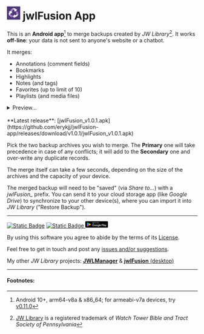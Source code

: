 # <img src="docs/res/jwlFusion.png" width=35> jwlFusion App

This is an **Android app**[^1] to merge backups created by *JW Library*[^2]. It works **off-line**: your data is not sent to anyone's website or a chatbot.

It merges:
- Annotations (comment fields)
- Bookmarks
- Highlights
- Notes (and tags)
- Favorites (up to limit of 10)
- Playlists (and media files)

<details>
<summary>Preview…</summary>
<br/>
![preview](docs/res/jwlFusion.gif)
<br/>
</details>
<br/>
**Latest release**: [jwlFusion_v1.0.1.apk](https://github.com/erykjj/jwlFusion-app/releases/download/v1.0.1/jwlFusion_v1.0.1.apk)

Pick the two backup archives you wish to merge. The **Primary** one will take precedence in case of any conflicts; it will add to the **Secondary** one and over-write any duplicate records.

The merge itself can take a few seconds, depending on the size of the archives and the capacity of your device.

The merged backup will need to be "saved" (via *Share to…*) with a *jwlFusion_* prefix. You can send it to your cloud storage app (like *Google Drive*) to synchronize to your other device(s), where you can import it into *JW Library* ("Restore Backup").

____
[![Static Badge](https://img.shields.io/badge/releases-orange?style=plastic&logo=rss&logoColor=orange&color=black)](https://github.com/erykjj/jwlFusion-app/releases.atom) [![Static Badge](https://img.shields.io/badge/GitHub.io-jwlFusion%20App-white?style=plastic&logo=GitHub&color=black)
 ](https://erykjj.github.io/jwlFusion-app) [<img src="docs/res/PlayStore.svg" width=60>](https://play.google.com/store/apps/details?id=org.infiniti.jwlfusion.android)

By using this software you agree to abide by the terms of its [License](https://github.com/erykjj/jwlFusion-app#License-1-ov-file).

Feel free to get in touch and post any [issues and/or suggestions](https://github.com/erykjj/jwlFusion-app/issues).

My other *JW Library* projects: [**JWLManager**](https://github.com/erykjj/jwlmanager) & [**jwlFusion** (desktop)](https://github.com/erykjj/jwlFusion)

____
#### Footnotes:
[^1]: Android 10+, arm64-v8a & x86_64; for armeabi-v7a devices, try [v0.11.0](https://github.com/erykjj/jwlFusion-app/releases/download/v0.11.0/jwlFusion_v0.11.0.apk) 

[^2]: [JW Library](https://www.jw.org/en/online-help/jw-library/) is a registered trademark of *Watch Tower Bible and Tract Society of Pennsylvania*
